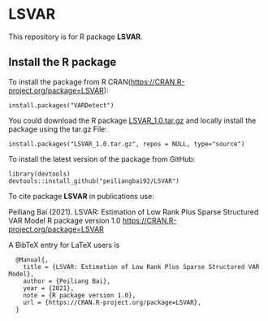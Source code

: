 # LSVAR

This repository is for R package **LSVAR**. 



##  Install the R package 

To install the package from R CRAN(https://CRAN.R-project.org/package=LSVAR):
```
install.packages("VARDetect")
```


You could download the R package [LSVAR_1.0.tar.gz](LSVAR_1.0.tar.gz) and locally install the package using the tar.gz File:
```
install.packages("LSVAR_1.0.tar.gz", repos = NULL, type="source")
```

To install the latest version of the package from GitHub:
```
library(devtools)
devtools::install_github("peiliangbai92/LSVAR")
```


To cite package **LSVAR** in publications use:

  Peiliang Bai (2021). LSVAR: Estimation of Low Rank Plus Sparse Structured VAR Model
  R package version 1.0 https://CRAN.R-project.org/package=LSVAR

A BibTeX entry for LaTeX users is
```
  @Manual{,
    title = {LSVAR: Estimation of Low Rank Plus Sparse Structured VAR Model},
    author = {Peiliang Bai},
    year = {2021},
    note = {R package version 1.0},
    url = {https://CRAN.R-project.org/package=LSVAR},
  }
 ```
